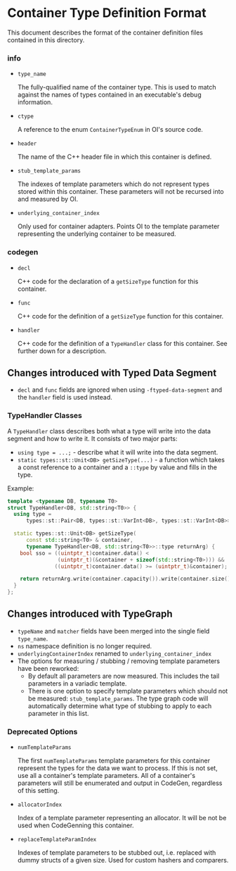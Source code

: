 # Container Type Definition Format

This document describes the format of the container definition files contained in this directory.

### info
- `type_name`

  The fully-qualified name of the container type. This is used to match against
  the names of types contained in an executable's debug information.

- `ctype`

  A reference to the enum `ContainerTypeEnum` in OI's source code.

- `header`

  The name of the C++ header file in which this container is defined.

- `stub_template_params`

  The indexes of template parameters which do not represent types stored within
  this container. These parameters will not be recursed into and measured by OI.

- `underlying_container_index`

  Only used for container adapters. Points OI to the template parameter
  representing the underlying container to be measured.

### codegen
- `decl`

  C++ code for the declaration of a `getSizeType` function for this container.

- `func`

  C++ code for the definition of a `getSizeType` function for this container.

- `handler`

  C++ code for the definition of a `TypeHandler` class for this container. See
  further down for a description.


## Changes introduced with Typed Data Segment
- `decl` and `func` fields are ignored when using `-ftyped-data-segment` and the
  `handler` field is used instead.

### TypeHandler Classes
A `TypeHandler` class describes both what a type will write into the data segment
and how to write it. It consists of two major parts:
- `using type = ...;` - describe what it will write into the data segment.
- `static types::st::Unit<DB> getSizeType(...)` - a function which takes a
  const reference to a container and a `::type` by value and fills in the type.

Example:
```cpp
template <typename DB, typename T0>
struct TypeHandler<DB, std::string<T0>> {
  using type =
      types::st::Pair<DB, types::st::VarInt<DB>, types::st::VarInt<DB>>;

  static types::st::Unit<DB> getSizeType(
      const std::string<T0> & container,
      typename TypeHandler<DB, std::string<T0>>::type returnArg) {
    bool sso = ((uintptr_t)container.data() <
                (uintptr_t)(&container + sizeof(std::string<T0>))) &&
               ((uintptr_t)container.data() >= (uintptr_t)&container);

    return returnArg.write(container.capacity()).write(container.size());
  }
};
```


## Changes introduced with TypeGraph
- `typeName` and `matcher` fields have been merged into the single field `type_name`.
- `ns` namespace definition is no longer required.
- `underlyingContainerIndex` renamed to `underlying_container_index`
- The options for measuring / stubbing / removing template parameters have been reworked:
  - By default all parameters are now measured. This includes the tail parameters in a variadic template.
  - There is one option to specify template parameters which should not be measured: `stub_template_params`. The type graph code will automatically determine what type of stubbing to apply to each parameter in this list.

### Deprecated Options
- `numTemplateParams`

  The first `numTemplateParams` template parameters for this container represent
  the types for the data we want to process. If this is not set, use all a
  container's template parameters. All of a container's parameters will still be
  enumerated and output in CodeGen, regardless of this setting.

- `allocatorIndex`

  Index of a template parameter representing an allocator. It will be not be
  used when CodeGenning this container.

- `replaceTemplateParamIndex`

  Indexes of template parameters to be stubbed out, i.e. replaced with dummy
  structs of a given size. Used for custom hashers and comparers.
